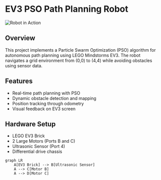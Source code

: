 # EV3 PSO Path Planning Robot

![Robot in Action](assets/demo.gif)

## Overview
This project implements a Particle Swarm Optimization (PSO) algorithm for autonomous path planning using LEGO Mindstorms EV3. The robot navigates a grid environment from (0,0) to (4,4) while avoiding obstacles using sensor data.

## Features
- Real-time path planning with PSO
- Dynamic obstacle detection and mapping
- Position tracking through odometry
- Visual feedback on EV3 screen

## Hardware Setup
- LEGO EV3 Brick
- 2 Large Motors (Ports B and C)
- Ultrasonic Sensor (Port 4)
- Differential drive chassis

```mermaid
graph LR
    A[EV3 Brick] --> B[Ultrasonic Sensor]
    A --> C[Motor B]
    A --> D[Motor C]
